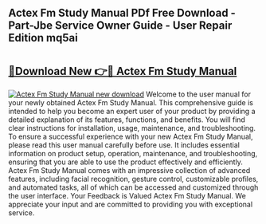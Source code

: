 ## Actex Fm Study Manual PDf Free Download - Part-Jbe Service Owner Guide - User Repair Edition mq5ai

# <h2><a href="http://bc93708.oget.top/?id=Actex+Fm+Study+Manual">🔗Download New 👉🔴 Actex Fm Study Manual</a></h2>

[![Actex Fm Study Manual new download](https://i.imgur.com/5g1atiW.png)](http://bc93708.oget.top/?id=Actex+Fm+Study+Manual)
Welcome to the user manual for your newly obtained Actex Fm Study Manual. This comprehensive guide is intended to help you become an expert user of your product by providing a detailed explanation of its features, functions, and benefits. You will find clear instructions for installation, usage, maintenance, and troubleshooting. To ensure a successful experience with your new Actex Fm Study Manual, please read this user manual carefully before use. It includes essential information on product setup, operation, maintenance, and troubleshooting, ensuring that you are able to use the product effectively and efficiently. Actex Fm Study Manual comes with an impressive collection of advanced features, including facial recognition, gesture control, customizable profiles, and automated tasks, all of which can be accessed and customized through the user interface. Your Feedback is Valued Actex Fm Study Manual. We appreciate your input and are committed to providing you with exceptional service.
